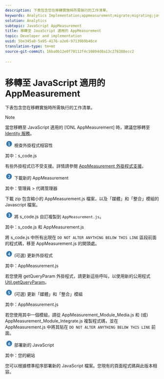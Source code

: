 ```yaml
---
description: 下表包含您在移轉實施時所需執行的工作清單。
keywords: Analytics Implementation;appmeasurement;migrate;migrating;javascript
solution: Analytics
subtopic: JavaScript AppMeasurement
title: 移轉至 JavaScript 適用的 AppMeasurement
topic: Developer and implementation
uuid: 5be345a8-5a95-4176-a2e6-97139b9b46ce
translation-type: tm+mt
source-git-commit: 16ba0b12e0f70112f4c10804d0a13c278388ecc2

---
```



# 移轉至 JavaScript 適用的 AppMeasurement

下表包含您在移轉實施時所需執行的工作清單。

>[!NOTE]
>
>當您移轉至 JavaScript 適用的 [!DNL AppMeasurement] 時，建議您移轉至 [Identity 服務](/help/implement/js-implementation/c-unique-visitors/visid-service.md)。

![](assets/step1_icon.png) 檢查外掛程式相容性

其中：s\_code.js

有些外掛程式已不受支援。詳情請參閱 [AppMeasurement 外掛程式支援](/help/implement/js-implementation/c-appmeasurement-js/plugins-support.md)。

![](assets/step2_icon.png) 下載新的 AppMeasurement

其中：管理員 &gt; 代碼管理器

下載 zip 包含縮小的 AppMeasurement.js 檔案，以及「媒體」和「整合」模組的 Javascript 檔案。

![](assets/step3_icon.png) 將 s\_code.js 自訂複製到 `AppMeasurement.js`。

其中：s\_code.js 和 AppMeasurement.js

將 s\_code.js 中所有出現在 `DO NOT ALTER ANYTHING BELOW THIS LINE` 區段前面的程式碼，移至 AppMeasurement.js 的開頭處。

![](assets/step4_icon.png) (可選) 更新外掛程式

其中：AppMeasurement.js

若您使用 getQueryParam 外掛程式，請更新這些呼叫，以使用新的公用程式 [Util.getQueryParam](/help/implement/js-implementation/util-getqueryparam.md)。

![](assets/step5_icon.png) (可選) 更新「媒體」和「整合」模組

其中：AppMeasurement.js

若您使用其中一個模組，請從 AppMeasurement\_Module\_Media.js 和 (或) AppMeasurement\_Module\_Integrate.js 複製程式碼，並在 AppMeasurement.js 中將其貼在 `DO NOT ALTER ANYTHING BELOW THIS LINE` 前面。

![](assets/step6_icon.png) 部署新的 JavaScript

其中：您的網站

您可以根據標準程序部署新的 JavaScript 檔案。您現有的頁面程式碼與此版本相容。
